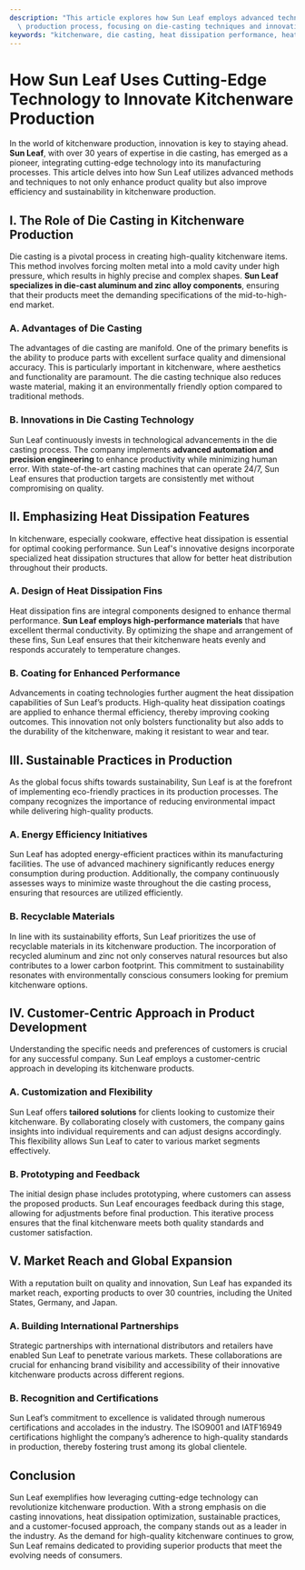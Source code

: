 ```yaml
---
description: "This article explores how Sun Leaf employs advanced technology in the kitchenware\
  \ production process, focusing on die-casting techniques and innovation."
keywords: "kitchenware, die casting, heat dissipation performance, heat sink"
---
```

# How Sun Leaf Uses Cutting-Edge Technology to Innovate Kitchenware Production

In the world of kitchenware production, innovation is key to staying ahead. **Sun Leaf**, with over 30 years of expertise in die casting, has emerged as a pioneer, integrating cutting-edge technology into its manufacturing processes. This article delves into how Sun Leaf utilizes advanced methods and techniques to not only enhance product quality but also improve efficiency and sustainability in kitchenware production.

## I. The Role of Die Casting in Kitchenware Production

Die casting is a pivotal process in creating high-quality kitchenware items. This method involves forcing molten metal into a mold cavity under high pressure, which results in highly precise and complex shapes. **Sun Leaf specializes in die-cast aluminum and zinc alloy components**, ensuring that their products meet the demanding specifications of the mid-to-high-end market.

### A. Advantages of Die Casting

The advantages of die casting are manifold. One of the primary benefits is the ability to produce parts with excellent surface quality and dimensional accuracy. This is particularly important in kitchenware, where aesthetics and functionality are paramount. The die casting technique also reduces waste material, making it an environmentally friendly option compared to traditional methods. 

### B. Innovations in Die Casting Technology

Sun Leaf continuously invests in technological advancements in the die casting process. The company implements **advanced automation and precision engineering** to enhance productivity while minimizing human error. With state-of-the-art casting machines that can operate 24/7, Sun Leaf ensures that production targets are consistently met without compromising on quality.

## II. Emphasizing Heat Dissipation Features

In kitchenware, especially cookware, effective heat dissipation is essential for optimal cooking performance. Sun Leaf's innovative designs incorporate specialized heat dissipation structures that allow for better heat distribution throughout their products.

### A. Design of Heat Dissipation Fins

Heat dissipation fins are integral components designed to enhance thermal performance. **Sun Leaf employs high-performance materials** that have excellent thermal conductivity. By optimizing the shape and arrangement of these fins, Sun Leaf ensures that their kitchenware heats evenly and responds accurately to temperature changes.

### B. Coating for Enhanced Performance

Advancements in coating technologies further augment the heat dissipation capabilities of Sun Leaf’s products. High-quality heat dissipation coatings are applied to enhance thermal efficiency, thereby improving cooking outcomes. This innovation not only bolsters functionality but also adds to the durability of the kitchenware, making it resistant to wear and tear.

## III. Sustainable Practices in Production

As the global focus shifts towards sustainability, Sun Leaf is at the forefront of implementing eco-friendly practices in its production processes. The company recognizes the importance of reducing environmental impact while delivering high-quality products.

### A. Energy Efficiency Initiatives

Sun Leaf has adopted energy-efficient practices within its manufacturing facilities. The use of advanced machinery significantly reduces energy consumption during production. Additionally, the company continuously assesses ways to minimize waste throughout the die casting process, ensuring that resources are utilized efficiently.

### B. Recyclable Materials

In line with its sustainability efforts, Sun Leaf prioritizes the use of recyclable materials in its kitchenware production. The incorporation of recycled aluminum and zinc not only conserves natural resources but also contributes to a lower carbon footprint. This commitment to sustainability resonates with environmentally conscious consumers looking for premium kitchenware options.

## IV. Customer-Centric Approach in Product Development

Understanding the specific needs and preferences of customers is crucial for any successful company. Sun Leaf employs a customer-centric approach in developing its kitchenware products.

### A. Customization and Flexibility

Sun Leaf offers **tailored solutions** for clients looking to customize their kitchenware. By collaborating closely with customers, the company gains insights into individual requirements and can adjust designs accordingly. This flexibility allows Sun Leaf to cater to various market segments effectively.

### B. Prototyping and Feedback

The initial design phase includes prototyping, where customers can assess the proposed products. Sun Leaf encourages feedback during this stage, allowing for adjustments before final production. This iterative process ensures that the final kitchenware meets both quality standards and customer satisfaction.

## V. Market Reach and Global Expansion

With a reputation built on quality and innovation, Sun Leaf has expanded its market reach, exporting products to over 30 countries, including the United States, Germany, and Japan.

### A. Building International Partnerships

Strategic partnerships with international distributors and retailers have enabled Sun Leaf to penetrate various markets. These collaborations are crucial for enhancing brand visibility and accessibility of their innovative kitchenware products across different regions.

### B. Recognition and Certifications

Sun Leaf’s commitment to excellence is validated through numerous certifications and accolades in the industry. The ISO9001 and IATF16949 certifications highlight the company’s adherence to high-quality standards in production, thereby fostering trust among its global clientele.

## Conclusion

Sun Leaf exemplifies how leveraging cutting-edge technology can revolutionize kitchenware production. With a strong emphasis on die casting innovations, heat dissipation optimization, sustainable practices, and a customer-focused approach, the company stands out as a leader in the industry. As the demand for high-quality kitchenware continues to grow, Sun Leaf remains dedicated to providing superior products that meet the evolving needs of consumers.
